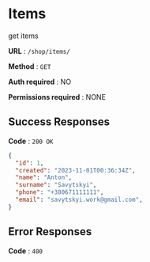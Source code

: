 # Items

get items

**URL** : `/shop/items/`

**Method** : `GET`

**Auth required** : NO 

**Permissions required** : NONE

## Success Responses

**Code** : `200 OK`


```json
{
  "id": 1,
  "created": "2023-11-01T00:36:34Z",
  "name": "Anton",
  "surname": "Savytskyi",
  "phone": "+380671111111",
  "email": "savytskyi.work@gmail.com",
}
```

## Error Responses

**Code** : `400`